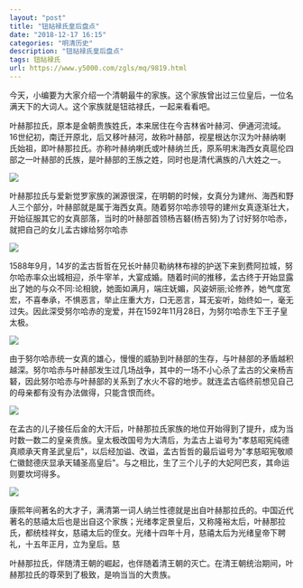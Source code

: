 ```yaml
---
layout: "post"
title: "钮祜禄氏皇后盘点"
date: "2018-12-17 16:15"
categories: "明清历史"
description: "钮祜禄氏皇后盘点"
tags: 钮祜禄氏
url: https://www.y5000.com/zgls/mq/9819.html
---
```






今天，小编要为大家介绍一个清朝最牛的家族。这个家族曾出过三位皇后，一位名满天下的大词人。这个家族就是钮祜禄氏，一起来看看吧。

叶赫那拉氏，原本是金朝贵族姓氏，本来居住在今吉林省叶赫河、伊通河流域。16世纪初，南迁开原北，后又移叶赫河，故称叶赫部，视星根达尔汉为叶赫纳喇氏始祖，即叶赫那拉氏。亦称叶赫纳喇氏或叶赫纳兰氏，原系明末海西女真扈伦四部之一叶赫部的氏族，是叶赫部的王族之姓，同时也是清代满族的八大姓之一。

![](https://img.y5000.com/uploads/allimg/170109/1622354110-0.jpg)

叶赫那拉氏与爱新觉罗家族的渊源很深，在明朝的时候，女真分为建州、海西和野人三个部分，叶赫部就是属于海西女真。随着努尔哈赤领导的建州女真逐渐壮大，开始征服其它的女真部落，当时的叶赫部首领杨吉砮(杨吉努)为了讨好努尔哈赤，就把自己的女儿孟古嫁给努尔哈赤

![](https://img.y5000.com/uploads/allimg/170109/1622354D9-1.jpg)

1588年9月，14岁的孟古哲哲在兄长叶赫贝勒纳林布禄的护送下来到费阿拉城，努尔哈赤率众出城相迎，杀牛宰羊，大宴成婚。随着时间的推移，孟古终于开始显露出了她的与众不同:论相貌，她面如满月，端庄妩媚，风姿妍丽;论修养，她气度宽宏，不喜奉承，不惧恶言，举止庄重大方，口无恶言，耳无妄听，始终如一，毫无过失。因此深受努尔哈赤的宠爱，并在1592年11月28日，为努尔哈赤生下王子皇太极。

![](https://img.y5000.com/uploads/allimg/170109/16223552X-2.jpg)

由于努尔哈赤统一女真的雄心，慢慢的威胁到叶赫部的生存，与叶赫部的矛盾越积越深。努尔哈赤与叶赫部发生过几场战争，其中的一场不小心杀了孟古的父亲杨吉砮，因此努尔哈赤与叶赫部的关系到了水火不容的地步。就连孟古临终前想见自己的母亲都有没有办法做得，只能含恨而终。

![](https://img.y5000.com/uploads/allimg/170109/1622354594-3.jpg)

在孟古的儿子接任后金的大汗后，叶赫那拉氏家族的地位开始得到了提升，成为当时数一数二的皇亲贵族。皇太极改国号为大清后，为孟古上谥号为"孝慈昭宪纯德真顺承天育圣武皇后"，以后经加谥、改谥，孟古哲哲的最后谥号为"孝慈昭宪敬顺仁徽懿德庆显承天辅圣高皇后"。与之相比，生了三个儿子的大妃阿巴亥，其命运则要坎坷得多。

![](https://img.y5000.com/uploads/allimg/170109/162235K14-4.jpg)

康熙年间著名的大才子，满清第一词人纳兰性德就是出自叶赫那拉氏的。中国近代著名的慈禧太后也是出自这个家族；光绪孝定景皇后，又称隆裕太后，叶赫那拉氏，都统桂祥女，慈禧太后的侄女。光绪十四年十月，慈禧太后为光绪皇帝下聘礼，十五年正月，立为皇后。慈

叶赫那拉氏，伴随清王朝的崛起，也伴随着清王朝的灭亡。在清王朝统治期间，叶赫那拉氏的尊荣到了极致，是响当当的大贵族。
